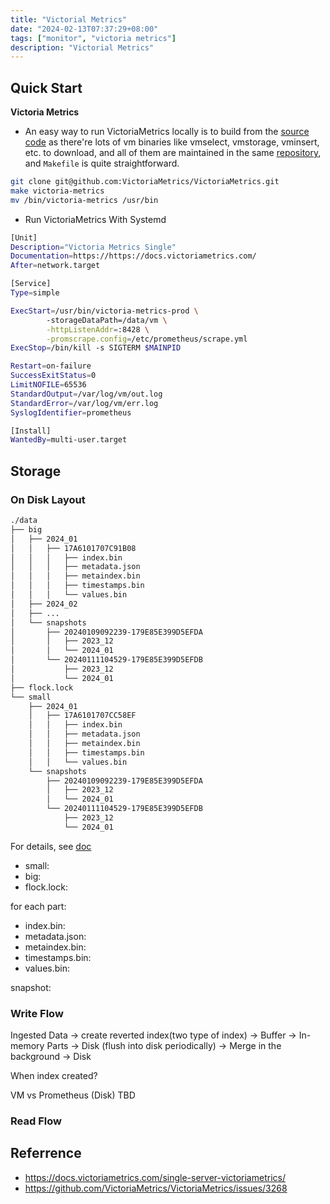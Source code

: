 ```yaml
---
title: "Victorial Metrics"
date: "2024-02-13T07:37:29+08:00"
tags: ["monitor", "victoria metrics"]
description: "Victorial Metrics"
---
```


## Quick Start

**Victoria Metrics**
- An easy way to run VictoriaMetrics locally is to build from the [source code](https://docs.victoriametrics.com/single-server-victoriametrics/#how-to-build-from-sources) as there're lots of vm binaries like vmselect, vmstorage, vminsert, etc. to download, and all of them are maintained in the same [repository](https://github.com/VictoriaMetrics/VictoriaMetrics), and `Makefile` is quite straightforward.
```bash
git clone git@github.com:VictoriaMetrics/VictoriaMetrics.git
make victoria-metrics
mv /bin/victoria-metrics /usr/bin
```

- Run VictoriaMetrics With Systemd
```bash
[Unit]
Description="Victoria Metrics Single"
Documentation=https://https://docs.victoriametrics.com/
After=network.target

[Service]
Type=simple

ExecStart=/usr/bin/victoria-metrics-prod \
        -storageDataPath=/data/vm \
        -httpListenAddr=:8428 \
        -promscrape.config=/etc/prometheus/scrape.yml
ExecStop=/bin/kill -s SIGTERM $MAINPID

Restart=on-failure
SuccessExitStatus=0
LimitNOFILE=65536
StandardOutput=/var/log/vm/out.log
StandardError=/var/log/vm/err.log
SyslogIdentifier=prometheus

[Install]
WantedBy=multi-user.target
```

## Storage
### On Disk Layout
```txt
./data
├── big
│   ├── 2024_01
│   │   ├── 17A6101707C91B08
│   │   │   ├── index.bin
│   │   │   ├── metadata.json
│   │   │   ├── metaindex.bin
│   │   │   ├── timestamps.bin
│   │   │   └── values.bin
│   ├── 2024_02
│   ├── ...
│   └── snapshots
│       ├── 20240109092239-179E85E399D5EFDA
│       │   ├── 2023_12
│       │   └── 2024_01
│       └── 20240111104529-179E85E399D5EFDB
│           ├── 2023_12
│           └── 2024_01
├── flock.lock
└── small
    ├── 2024_01
    │   ├── 17A6101707CC58EF
    │   │   ├── index.bin
    │   │   ├── metadata.json
    │   │   ├── metaindex.bin
    │   │   ├── timestamps.bin
    │   │   └── values.bin
    └── snapshots
        ├── 20240109092239-179E85E399D5EFDA
        │   ├── 2023_12
        │   └── 2024_01
        └── 20240111104529-179E85E399D5EFDB
            ├── 2023_12
            └── 2024_01

```
For details, see [doc](https://docs.victoriametrics.com/single-server-victoriametrics/#storage)
- small:
- big:
- flock.lock:

for each part:
- index.bin:
- metadata.json:
- metaindex.bin:
- timestamps.bin:
- values.bin:

snapshot:

### Write Flow

Ingested Data -> create reverted index(two type of index)  -> Buffer -> In-memory Parts -> Disk (flush into disk periodically) -> Merge in the background -> Disk

When index created?

VM vs Prometheus (Disk)
TBD

### Read Flow

## Referrence
- https://docs.victoriametrics.com/single-server-victoriametrics/
- https://github.com/VictoriaMetrics/VictoriaMetrics/issues/3268
